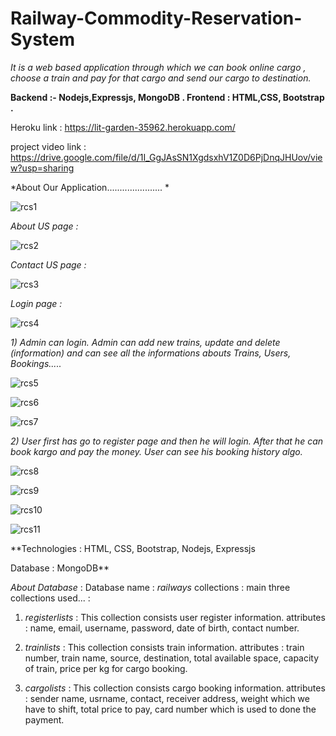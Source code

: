 # Railway-Commodity-Reservation-System

*It is a web based application through which we can book online cargo , choose a train and pay for that cargo and send our cargo to destination.*

**Backend :- Nodejs,Expressjs, MongoDB . 
Frontend : HTML,CSS, Bootstrap .**


Heroku link :   https://lit-garden-35962.herokuapp.com/

project video link :  https://drive.google.com/file/d/1I_GgJAsSN1XgdsxhV1Z0D6PjDnqJHUov/view?usp=sharing


*About Our Application...................... *

![rcs1](https://user-images.githubusercontent.com/61588604/115148382-e9924c00-a07c-11eb-99d1-89a4ec2602d1.png)



*About US page :*

![rcs2](https://user-images.githubusercontent.com/61588604/115148421-1b0b1780-a07d-11eb-921e-c7160eb3373c.png)   


*Contact US page :*

![rcs3](https://user-images.githubusercontent.com/61588604/115148469-61f90d00-a07d-11eb-86bc-02f62f5cd078.png)



*Login page :*

![rcs4](https://user-images.githubusercontent.com/61588604/115149861-9d96d580-a083-11eb-8481-207597d89679.png)



*1) Admin can login. Admin can add new trains, update and delete (information) and can see all the informations abouts Trains, Users, Bookings.....*

![rcs5](https://user-images.githubusercontent.com/61588604/115149981-126a0f80-a084-11eb-8f83-419ab80d6382.png)

![rcs6](https://user-images.githubusercontent.com/61588604/115149983-1433d300-a084-11eb-92d5-ca3cc5b15ef5.png)

![rcs7](https://user-images.githubusercontent.com/61588604/115149984-14cc6980-a084-11eb-90d0-eaa2351850d7.png)



*2) User first has go to register page and then he will login. After that he can book kargo and pay the money. User can see his booking history algo.*

![rcs8](https://user-images.githubusercontent.com/61588604/115150153-ce2b3f00-a084-11eb-9d61-0264a262f5a8.png)

![rcs9](https://user-images.githubusercontent.com/61588604/115150156-d08d9900-a084-11eb-889f-30c4d419db8b.png)

![rcs10](https://user-images.githubusercontent.com/61588604/115150158-d1262f80-a084-11eb-884c-6c6ac1d1376d.png)

![rcs11](https://user-images.githubusercontent.com/61588604/115150159-d2575c80-a084-11eb-8222-b05bafa92420.png)


**Technologies : HTML, CSS, Bootstrap, Nodejs, Expressjs


Database : MongoDB**


*About Database* : 
Database name : *railways*
collections :  main three collections used... :
  1) *registerlists* : This collection consists user register information.
        attributes :  name, email, username, password, date of birth, contact number.
        
  2) *trainlists* : This collection consists  train information.
        attributes :  train number, train name, source, destination, total available space, capacity of train, price per kg for cargo booking.
  
  3) *cargolists* : This collection consists cargo booking information.
        attributes :  sender name, usrname, contact, receiver address, weight which we have to shift, total price to pay, card number which is used to done the payment.
